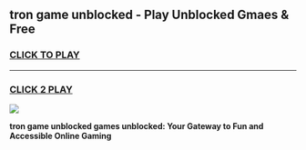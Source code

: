 
## tron game unblocked - Play Unblocked Gmaes & Free
<h3>
<a href="https://news.freeplayer.one?title=tron_game_unblocked&ref=23F">CLICK TO PLAY</a></h3>
<hr>

<h3>
<a href="https://news.freeplayer.one?title=tron_game_unblocked&ref=23F">CLICK 2 PLAY</a>
  
</h3>

<a href="https://news.freeplayer.one?title=tron_game_unblocked&ref=23F/"><img src="https://clearcache.store/games.png"></a>


**tron game unblocked games unblocked: Your Gateway to Fun and Accessible Online Gaming**
